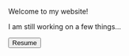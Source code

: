 <title>Marti Kandallu</title> 

<body>

Welcome to my website!

<p>
I am still working on a few things...
</p>

<button class="https://www.martikandallu.com/resume">Resume</button>
</body>
